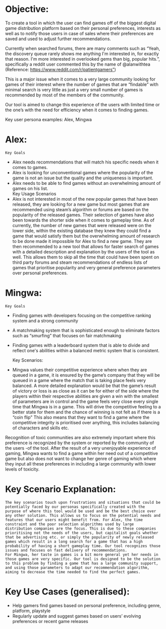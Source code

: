 # Objective: 
To create a tool in which the user can find games off of the biggest digital game distribution platform based on their personal preferences, interests as well as to notify those users in case of sales where their preferences are saved and used to adjust further recommendations. 

Currently when searched forums, there are many comments such as “Yeah, the discovery queue rarely shows me anything I'm interested in, for exactly that reason. I'm more interested in overlooked gems than big, popular hits.”, specifically a reddit user commented this by the name of @alanwithtea (Reference: https://www.reddit.com/r/patientgamers”) 

This is a major issue when it comes to a very large community looking for games of their interest where the number of games that are “findable” with minimal search is very little as just a very small number of games is recommended by most of the members of the community. 

Our tool is aimed to change this experience of the users with limited time or the one’s with the need for efficiency when it comes to finding games.

Key user persona examples: Alex, Mingwa


# Alex: 

	Key Goals
 
* Alex needs recommendations that will match his specific needs when it comes to games.
* Alex is looking for unconventional games where the popularity of the game is not an issue but the quality and the uniqueness is important. 
* Alex needs to be able to find games without an overwhelming amount of games on his list.   
	Key Usage Scenarios  
* Alex is not interested in most of the new popular games that have been released, they are looking for a new game but most games that are recommended using steam’s algorithm or forums are based on the popularity of the released games. Their selection of games have also been towards the shorter side when it comes to gameplay time. As of currently, the number of new games that were released were on the lower side, within the existing database they knew they could find a game that would satisfy them but the overwhelming amount of research to be done made it impossible for Alex to find a new game. They are then recommended to a new tool that allows for faster search of games with a detailed description and explanation by the users of the tool as well. This allows them to skip all the time that could have been spent on third party forums and steam recommendations of endless lists of games that prioritise popularity and very general preference parameters over personal preferences. 

	
# Mingwa: 

	Key Goals
 
* Finding games with developers focusing on the competitive ranking system and a strong community 
* A matchmaking system that is sophisticated enough to eliminate factors such as “smurfing” that focuses on fair matchmaking
* Finding games with a leaderboard system that is able to divide and reflect one's abilities within a balanced metric system that is consistent.  

	Key Scenarios:  
* Mingwa values their competitive experience where when they are queued in a game, it is ensured by the game’s company that they will be queued in a game where the match that is taking place feels very balanced. A more detailed explanation would be that the game’s result of victory or loss is as close as it can be for either of the side where the players within their respective abilities are given a win with the smallest of parameters are in control and the game feels very close every single time that Mingwa is in a game. This will drive the competitive feeling to a better state for them and the chance of winning is not felt as if there is a “coin flip”  This also means that they want to find a game where the competitive integrity is prioritised over anything, this includes balancing of characters and skills etc. 
			
Recognition of toxic communities are also extremely important where this preference is recognized by the system or reported by the community of the users -of the tool. 
After the result of a very unenjoyable experience of gaming, Mingwa wants to find a game within her need out of a competitive game but also does not want to change her genre of gaming which where they input all these preferences in including a large community with lower levels of toxicity. 


# Key Scenario Explanation:  
	The key scenarios touch upon frustrations and situations that could be potentially faced by our personas specifically created with the purpose of where this tool would be used and be the best choice over any other solution. This allows us to focus on the potential needs and features that our users might benefit from. For Alex, the time constraint and the poor selection algorithms used by large distribution companies are the focus. This is due to these companies prioritising not the needs of the users, but capitalist goals whether that be advertising etc. or simply the popularity of newly released games which result in a long search for a game that has a high probability of having a short gameplay time. Our tool recognizes those issues and focuses on fast delivery of recommendations. 
	For Mingwa, her taste in games is a bit more general yet her needs in those games are very specific. Our tool is designed to be the solution to this problem by finding a game that has a large community support, and using those parameters to adapt our recommendation algorithm, aiming to decrease the time needed to find the perfect games. 

# Key Use Cases (generalised):

* Help gamers find games based on personal preference, including genre, platform, playstyle
* Regularly update and suggest games based on users’ evolving preferences or recent game releases

